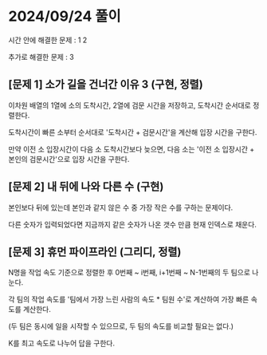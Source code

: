 # 2024/09/24 풀이
시간 안에 해결한 문제 : 1 2

추가로 해결한 문제 : 3
## [문제 1] 소가 길을 건너간 이유 3 (구현, 정렬)
이차원 배열의 1열에 소의 도착시간, 2열에 검문 시간을 저장하고, 도착시간 순서대로 정렬한다.

도착시간이 빠른 소부터 순서대로 '도착시간 + 검문시간'을 계산해 입장 시간을 구한다.

만약 이전 소 입장시간이 다음 소 도착시간보다 늦으면, 다음 소는 '이전 소 입장시간 + 본인의 검문시간'으로 입장 시간을 구한다.

## [문제 2] 내 뒤에 나와 다른 수 (구현)

본인보다 뒤에 있는데 본인과 같지 않은 수 중 가장 작은 수를 구하는 문제이다.

다른 숫자가 입력되었다면 지금까지 같은 숫자가 나온 갯수 만큼 현재 인덱스로 채운다.

## [문제 3] 휴먼 파이프라인 (그리디, 정렬)

N명을 작업 속도 기준으로 정렬한 후 0번째 ~ i번째, i+1번째 ~ N-1번째의 두 팀으로 나눈다.

각 팀의 작업 속도를 '팀에서 가장 느린 사람의 속도 * 팀원 수'로 계산하여 가장 빠른 속도를 계산한다.

(두 팀은 동시에 일을 시작할 수 있으므로, 두 팀의 속도를 비교할 필요는 없다.) 

K를 최고 속도로 나누어 답을 구한다.
